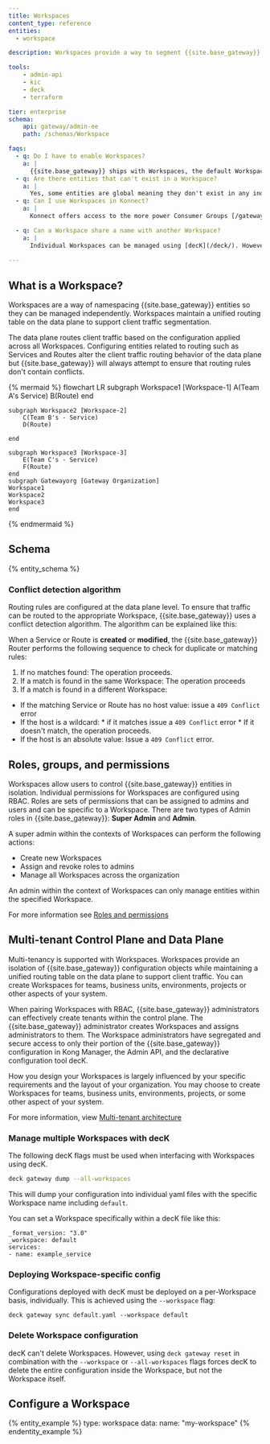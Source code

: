```yaml
---
title: Workspaces
content_type: reference
entities:
  - workspace

description: Workspaces provide a way to segment {{site.base_gateway}} entities. Entities in a Workspace are isolated from those in other Workspaces.

tools:
    - admin-api
    - kic
    - deck
    - terraform

tier: enterprise
schema:
    api: gateway/admin-ee
    path: /schemas/Workspace

faqs:
  - q: Do I have to enable Workspaces? 
    a: |
      {{site.base_gateway}} ships with Workspaces, the default Workspace is named `default` and contains any global {{site.base_gateway}} configuration. 
  - q: Are there entities that can't exist in a Workspace?
    a: |
      Yes, some entities are global meaning they don't exist in any individual Workspace. For example `ca_certificates`.
  - q: Can I use Workspaces in Konnect?
    a: |
      Konnect offers access to the more power Consumer Groups [/gateway/entities/consumer-group/]

  - q: Can a Workspace share a name with another Workspace?
    a: |
      Individual Workspaces can be managed using [decK](/deck/). However, decK can't manage multiple Workspaces at the same time, or delete Workspaces.
  
---
```



## What is a Workspace?

Workspaces are a way of namespacing {{site.base_gateway}} entities so they can be managed independently. Workspaces maintain a unified routing table on the data plane to support client traffic segmentation.

The data plane routes client traffic based on the configuration applied across all Workspaces. Configuring entities related to routing such as Services and Routes alter the client traffic routing behavior of the data plane but {{site.base_gateway}} will always attempt to ensure that routing rules don't contain conflicts. 

{% mermaid %}
flowchart LR
    subgraph Workspace1 [Workspace-1]
        A(Team A's Service)
        B(Route)
    end 

    subgraph Workspace2 [Workspace-2]
        C(Team B's - Service)
        D(Route)

    end

    subgraph Workspace3 [Workspace-3]
        E(Team C's - Service)
        F(Route)
    end
    subgraph Gatewayorg [Gateway Organization]
    Workspace1
    Workspace2
    Workspace3
    end
 
{% endmermaid %}

## Schema

{% entity_schema %}


### Conflict detection algorithm

Routing rules are configured at the data plane level. To ensure that traffic can be routed to the appropriate Workspace, {{site.base_gateway}} uses a conflict detection algorithm. The algorithm can be explained like this: 

When a Service or Route is **created** or **modified**, the {{site.base_gateway}} Router performs the following sequence to check for duplicate or matching rules: 

1. If no matches found: The operation proceeds.
2. If a match is found in the same Workspace: The operation proceeds
3. If a match is found in a different Workspace: 
  * If the matching Service or Route has no host value: issue a `409 Conflict` error
  * If the host is a wildcard:
        * if it matches issue a `409 Conflict` error
        * If it doesn't match, the operation proceeds.
  * If the host is an absolute value: Issue a `409 Conflict` error.

## Roles, groups, and permissions

Workspaces allow users to control {{site.base_gateway}} entities in isolation. Individual permissions for Workspaces are configured using RBAC. Roles are sets of permissions that can be assigned to admins and users and can be specific to a Workspace. There are two types of Admin roles in {{site.base_gateway}}: **Super Admin** and **Admin**. 

A super admin within the contexts of Workspaces can perform the following actions: 
* Create new Workspaces
* Assign and revoke roles to admins
* Manage all Workspaces across the organization

An admin within the context of Workspaces can only manage entities within the specified Workspace. 

For more information see [Roles and permissions](/gateway/roles-and-permissions)


## Multi-tenant Control Plane and Data Plane

Multi-tenancy is supported with Workspaces. Workspaces provide an isolation of {{site.base_gateway}} configuration objects while maintaining a unified routing table on the data plane to support client traffic. You can create Workspaces for teams, business units, environments, projects or other aspects of your system. 

When pairing Workspaces with RBAC, {{site.base_gateway}} administrators can effectively create tenants within the control plane. The {{site.base_gateway}} administrator creates Workspaces and assigns administrators to them. The Workspace administrators have segregated and secure access to only their portion of the {{site.base_gateway}} configuration in Kong Manager, the Admin API, and the declarative configuration tool decK.


How you design your Workspaces is largely influenced by your specific requirements and the layout of your organization. You may choose to create Workspaces for teams, business units, environments, projects, or some other aspect of your system.


For more information, view [Multi-tenant architecture ](/gateway/multi-tenancy)

### Manage multiple Workspaces with decK 

The following decK flags must be used when interfacing with Workspaces using decK. 

```sh
deck gateway dump --all-workspaces
```
This will dump your configuration into individual yaml files with the specific Workspace name including `default`. 

You can set a Workspace specifically within a decK file like this: 

```
_format_version: "3.0"
_workspace: default
services:
- name: example_service
```
### Deploying Workspace-specific config 

Configurations deployed with decK must be deployed on a per-Workspace basis, individually. This is achieved using the `--workspace` flag: 

`deck gateway sync default.yaml --workspace default`


### Delete Workspace configuration

decK can't delete Workspaces. However, using `deck gateway reset` in combination with the `--workspace` or `--all-workspaces` flags forces decK to delete the entire configuration inside the Workspace, but not the Workspace itself.


## Configure a Workspace

{% entity_example %}
type: workspace
data:
  name: "my-workspace"
{% endentity_example %}

